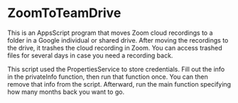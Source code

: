 # ZoomToTeamDrive
This is an AppsScript program that moves Zoom  cloud recordings to a folder in a Google individual or shared drive. After moving the recordings to the drive, it trashes the cloud recording in Zoom. You can access trashed files for several days in case you need a recording back.

This script used the PropertiesService to store credentials. Fill out the info in the privateInfo function, then run that function once. You can then remove that info from the script. Afterward, run the main function specifying how many months back you want to go.
